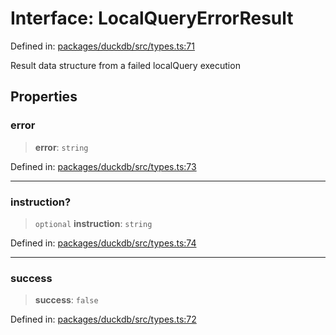 # Interface: LocalQueryErrorResult

Defined in: [packages/duckdb/src/types.ts:71](https://github.com/GeoDaCenter/openassistant/blob/994a31d776db171047aa7cd650eb798b5317f644/packages/duckdb/src/types.ts#L71)

Result data structure from a failed localQuery execution

## Properties

### error

> **error**: `string`

Defined in: [packages/duckdb/src/types.ts:73](https://github.com/GeoDaCenter/openassistant/blob/994a31d776db171047aa7cd650eb798b5317f644/packages/duckdb/src/types.ts#L73)

***

### instruction?

> `optional` **instruction**: `string`

Defined in: [packages/duckdb/src/types.ts:74](https://github.com/GeoDaCenter/openassistant/blob/994a31d776db171047aa7cd650eb798b5317f644/packages/duckdb/src/types.ts#L74)

***

### success

> **success**: `false`

Defined in: [packages/duckdb/src/types.ts:72](https://github.com/GeoDaCenter/openassistant/blob/994a31d776db171047aa7cd650eb798b5317f644/packages/duckdb/src/types.ts#L72)
